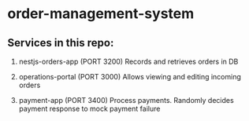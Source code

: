 # order-management-system

## Services in this repo:
1. nestjs-orders-app (PORT 3200)
   Records and retrieves orders in DB

2. operations-portal (PORT 3000)
   Allows viewing and editing incoming orders

3. payment-app (PORT 3400)
   Process payments. Randomly decides payment response to mock payment failure
